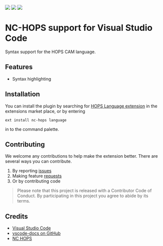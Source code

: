 [![](https://vsmarketplacebadge.apphb.com/version-short/saschpe.nc-hops.svg)](https://marketplace.visualstudio.com/items?itemName=saschpe.nc-hops)
[![](https://vsmarketplacebadge.apphb.com/installs-short/saschpe.nc-hops.svg)](https://marketplace.visualstudio.com/items?itemName=saschpe.nc-hops)
[![](https://vsmarketplacebadge.apphb.com/rating-short/saschpe.nc-hops.svg)](https://marketplace.visualstudio.com/items?itemName=saschpe.nc-hops)

# NC-HOPS support for Visual Studio Code

Syntax support for the HOPS CAM language.

## Features

* Syntax highlighting

## Installation
You can install the plugin by searching for [HOPS Language extension](https://marketplace.visualstudio.com/items?itemName=saschpe.nc-hops) in the extensions market place, or by entering

```
ext install nc-hops language
```

in to the command palette.

## Contributing
We welcome any contributions to help make the extension better. There are several ways you can contribute.

1. By reporting [issues](https://github.com/saschpe/vscode-nc-hops/issues)
2. Making feature [requests](https://github.com/saschpe/vscode-nc-hops/issues)
3. Or by contributing code

> Please note that this project is released with a Contributor Code of Conduct. By participating in this project you agree to abide by its terms.

## Credits
* [Visual Studio Code](https://code.visualstudio.com/)
* [vscode-docs on GitHub](https://github.com/Microsoft/vscode-docs)
* [NC HOPS](https://www.dps-software.de/cam/nc-hops)

